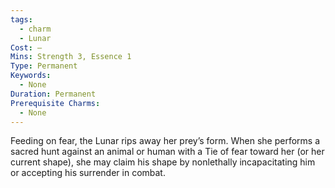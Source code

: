 ```yaml
---
tags:
  - charm
  - Lunar
Cost: —
Mins: Strength 3, Essence 1
Type: Permanent
Keywords:
  - None
Duration: Permanent
Prerequisite Charms:
  - None
---
```

Feeding on fear, the Lunar rips away her prey’s form. When she performs a sacred hunt against an animal or human with a Tie of fear toward her (or her current shape), she may claim his shape by nonlethally incapacitating him or accepting his surrender in combat.